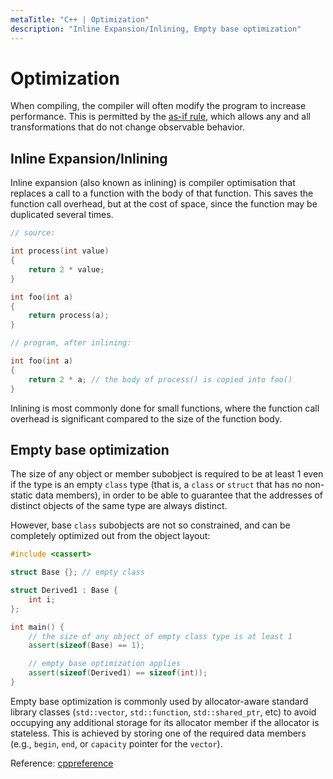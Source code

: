 ```yaml
---
metaTitle: "C++ | Optimization"
description: "Inline Expansion/Inlining, Empty base optimization"
---
```


# Optimization


When compiling, the compiler will often modify the program to increase performance. This is permitted by the [as-if rule](http://en.cppreference.com/w/cpp/language/as_if), which allows any and all transformations that do not change observable behavior.



## Inline Expansion/Inlining


Inline expansion (also known as inlining) is compiler optimisation that replaces a call to a function with the body of that function. This saves the function call overhead, but at the cost of space, since the function may be duplicated several times.

```cpp
// source:

int process(int value)
{
    return 2 * value;
}

int foo(int a)
{
    return process(a);
}

// program, after inlining:

int foo(int a)
{
    return 2 * a; // the body of process() is copied into foo()
}

```

Inlining is most commonly done for small functions, where the function call overhead is significant compared to the size of the function body.



## Empty base optimization


The size of any object or member subobject is required to be at least 1 even if the type is an empty `class` type (that is, a `class` or `struct` that has no non-static data members), in order to be able to guarantee that the addresses of distinct objects of the same type are always distinct.

However, base `class` subobjects are not so constrained, and can be completely optimized out from the object layout:

```cpp
#include <cassert>

struct Base {}; // empty class

struct Derived1 : Base {
    int i;
};

int main() {
    // the size of any object of empty class type is at least 1
    assert(sizeof(Base) == 1);

    // empty base optimization applies
    assert(sizeof(Derived1) == sizeof(int));
}

```

Empty base optimization is commonly used by allocator-aware standard library classes (`std::vector`, `std::function`, `std::shared_ptr`, etc) to avoid occupying any additional storage for its allocator member if the allocator is stateless. This is achieved by storing one of the required data members (e.g., `begin`, `end`, or `capacity` pointer for the `vector`).

Reference: [cppreference](http://en.cppreference.com/w/cpp/language/ebo)

